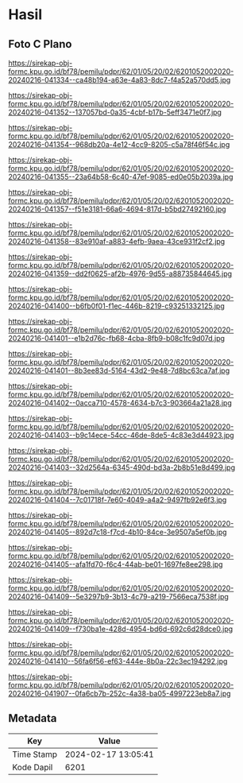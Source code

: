 # Hasil

## Foto C Plano

https://sirekap-obj-formc.kpu.go.id/bf78/pemilu/pdpr/62/01/05/20/02/6201052002020-20240216-041334--ca48b194-a63e-4a83-8dc7-f4a52a570dd5.jpg

https://sirekap-obj-formc.kpu.go.id/bf78/pemilu/pdpr/62/01/05/20/02/6201052002020-20240216-041352--137057bd-0a35-4cbf-b17b-5eff3471e0f7.jpg

https://sirekap-obj-formc.kpu.go.id/bf78/pemilu/pdpr/62/01/05/20/02/6201052002020-20240216-041354--968db20a-4e12-4cc9-8205-c5a78f46f54c.jpg

https://sirekap-obj-formc.kpu.go.id/bf78/pemilu/pdpr/62/01/05/20/02/6201052002020-20240216-041355--23a64b58-6c40-47ef-9085-ed0e05b2039a.jpg

https://sirekap-obj-formc.kpu.go.id/bf78/pemilu/pdpr/62/01/05/20/02/6201052002020-20240216-041357--f51e3181-66a6-4694-817d-b5bd27492160.jpg

https://sirekap-obj-formc.kpu.go.id/bf78/pemilu/pdpr/62/01/05/20/02/6201052002020-20240216-041358--83e910af-a883-4efb-9aea-43ce931f2cf2.jpg

https://sirekap-obj-formc.kpu.go.id/bf78/pemilu/pdpr/62/01/05/20/02/6201052002020-20240216-041359--dd2f0625-af2b-4976-9d55-a88735844645.jpg

https://sirekap-obj-formc.kpu.go.id/bf78/pemilu/pdpr/62/01/05/20/02/6201052002020-20240216-041400--b6fb0f01-f1ec-446b-8219-c93251332125.jpg

https://sirekap-obj-formc.kpu.go.id/bf78/pemilu/pdpr/62/01/05/20/02/6201052002020-20240216-041401--e1b2d76c-fb68-4cba-8fb9-b08c1fc9d07d.jpg

https://sirekap-obj-formc.kpu.go.id/bf78/pemilu/pdpr/62/01/05/20/02/6201052002020-20240216-041401--8b3ee83d-5164-43d2-9e48-7d8bc63ca7af.jpg

https://sirekap-obj-formc.kpu.go.id/bf78/pemilu/pdpr/62/01/05/20/02/6201052002020-20240216-041402--0acca710-4578-4634-b7c3-903664a21a28.jpg

https://sirekap-obj-formc.kpu.go.id/bf78/pemilu/pdpr/62/01/05/20/02/6201052002020-20240216-041403--b9c14ece-54cc-46de-8de5-4c83e3d44923.jpg

https://sirekap-obj-formc.kpu.go.id/bf78/pemilu/pdpr/62/01/05/20/02/6201052002020-20240216-041403--32d2564a-6345-490d-bd3a-2b8b51e8d499.jpg

https://sirekap-obj-formc.kpu.go.id/bf78/pemilu/pdpr/62/01/05/20/02/6201052002020-20240216-041404--7c01718f-7e60-4049-a4a2-9497fb92e6f3.jpg

https://sirekap-obj-formc.kpu.go.id/bf78/pemilu/pdpr/62/01/05/20/02/6201052002020-20240216-041405--892d7c18-f7cd-4b10-84ce-3e9507a5ef0b.jpg

https://sirekap-obj-formc.kpu.go.id/bf78/pemilu/pdpr/62/01/05/20/02/6201052002020-20240216-041405--afa1fd70-f6c4-44ab-be01-1697fe8ee298.jpg

https://sirekap-obj-formc.kpu.go.id/bf78/pemilu/pdpr/62/01/05/20/02/6201052002020-20240216-041409--5e3297b9-3b13-4c79-a219-7566eca7538f.jpg

https://sirekap-obj-formc.kpu.go.id/bf78/pemilu/pdpr/62/01/05/20/02/6201052002020-20240216-041409--f730ba1e-428d-4954-bd6d-692c6d28dce0.jpg

https://sirekap-obj-formc.kpu.go.id/bf78/pemilu/pdpr/62/01/05/20/02/6201052002020-20240216-041410--56fa6f56-ef63-444e-8b0a-22c3ec194292.jpg

https://sirekap-obj-formc.kpu.go.id/bf78/pemilu/pdpr/62/01/05/20/02/6201052002020-20240216-041907--0fa6cb7b-252c-4a38-ba05-4997223eb8a7.jpg


## Metadata

| Key        | Value               |
| ---------- | ------------------- |
| Time Stamp | 2024-02-17 13:05:41 |
| Kode Dapil | 6201                |



